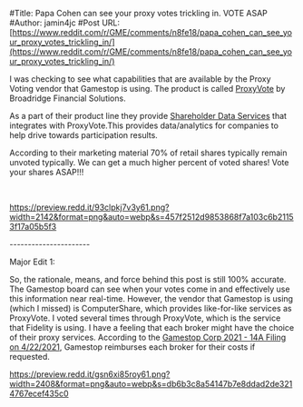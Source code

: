 #Title: Papa Cohen can see your proxy votes trickling in. VOTE ASAP
#Author: jamin4jc
#Post URL: [https://www.reddit.com/r/GME/comments/n8fe18/papa_cohen_can_see_your_proxy_votes_trickling_in/](https://www.reddit.com/r/GME/comments/n8fe18/papa_cohen_can_see_your_proxy_votes_trickling_in/)


I was checking to see what capabilities that are available by the Proxy Voting vendor that Gamestop is using. The product is called [ProxyVote](https://www.broadridge.com/financial-services/corporate-issuer/issuer/build-your-brand-and-engage-shareholders/proxyvote) by Broadridge Financial Solutions.

As a part of their product line they provide [Shareholder Data Services](https://www.broadridge.com/financial-services/corporate-issuer/issuer/build-your-brand-and-engage-shareholders/shareholder-data-services) that integrates with ProxyVote.This provides data/analytics for companies to help drive towards participation results.

According to their marketing material 70% of retail shares typically remain unvoted typically.  We can get a much higher percent of voted shares!  Vote your shares ASAP!!!

&#x200B;

https://preview.redd.it/93clpkj7v3y61.png?width=2142&format=png&auto=webp&s=457f2512d9853868f7a103c6b21153f17a05b5f3

\----------------------

Major Edit 1:

So, the rationale, means, and force behind this post is still 100% accurate.  The Gamestop board can see when your votes come in and effectively use this information near real-time.  However, the vendor that Gamestop is using (which I missed) is ComputerShare, which provides like-for-like services as ProxyVote.  I voted several times through ProxyVote, which is the service that Fidelity is using.  I have a feeling that each broker might have the choice of their proxy services.  According to the [Gamestop Corp 2021 - 14A Filing on 4/22/2021](https://sec.report/Document/0001193125-21-126940/#toc122967_28), Gamestop reimburses each broker for their costs if requested.

https://preview.redd.it/gsn6xi85roy61.png?width=2408&format=png&auto=webp&s=db6b3c8a54147b7e8ddad2de3214767ecef435c0